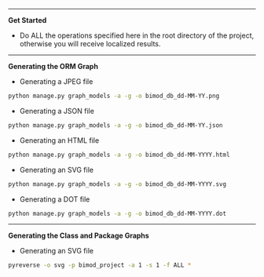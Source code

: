 
---

**Get Started**

- Do ALL the operations specified here in the root directory of the project, otherwise you will receive
      localized results.

---

**Generating the ORM Graph**

- Generating a JPEG file
```bash
python manage.py graph_models -a -g -o bimod_db_dd-MM-YY.png
```

- Generating a JSON file
```bash
python manage.py graph_models -a -g -o bimod_db_dd-MM-YY.json
```

- Generating an HTML file
```bash
python manage.py graph_models -a -g -o bimod_db_dd-MM-YYYY.html
```

- Generating an SVG file
```bash
python manage.py graph_models -a -g -o bimod_db_dd-MM-YYYY.svg
```

- Generating a DOT file
```bash
python manage.py graph_models -a -g -o bimod_db_dd-MM-YYYY.dot
```

---

**Generating the Class and Package Graphs**

- Generating an SVG file
```bash
pyreverse -o svg -p bimod_project -a 1 -s 1 -f ALL *
```
